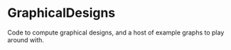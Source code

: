 # GraphicalDesigns
Code to compute graphical designs, and a host of example graphs to play around with.  
